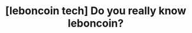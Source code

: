 ---
display-order: 99
talk_locale: fr_FR
i18n-key: 2024-talk-atelier-1-4-leboncoin
length: 25
pub_date: "2024-09-05"
speakers:
  - thibaut_sabot
  - jeremie_pereira
title: "[leboncoin tech] Do you really know leboncoin?"
subtitle: ~
excerpt: |
  Come and discover what goes on behind the scenes at leboncoin, France's favorite classifieds site.
  Anecdotes and secrets shared!
description: |
  Come and discover what goes on behind the scenes at leboncoin, France's favorite classifieds site.
  Anecdotes and secrets shared!
slides:
  name: ~
  url: ~
video:
  name: ~
  url: ~
cta:
  name: Register for the workshop (fr)
  url: https://docs.google.com/forms/d/1z6ek95TK0lsGwGX52krSoKXdeHy7R0CD8RsS6yoPtFQ/edit
---